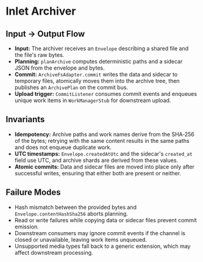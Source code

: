 # Inlet Archiver

## Input → Output Flow
- **Input:** The archiver receives an `Envelope` describing a shared file and the file's raw bytes.
- **Planning:** `planArchive` computes deterministic paths and a sidecar JSON from the envelope and bytes.
- **Commit:** `ArchiveFsAdapter.commit` writes the data and sidecar to temporary files, atomically moves them into the archive tree, then publishes an `ArchivePlan` on the commit bus.
- **Upload trigger:** `CommitListener` consumes commit events and enqueues unique work items in `WorkManagerStub` for downstream upload.

## Invariants
- **Idempotency:** Archive paths and work names derive from the SHA‑256 of the bytes; retrying with the same content results in the same paths and does not enqueue duplicate work.
- **UTC timestamps:** `Envelope.createdAtUtc` and the sidecar's `created_at` field use UTC, and archive shards are derived from these values.
- **Atomic commits:** Data and sidecar files are moved into place only after successful writes, ensuring that either both are present or neither.

## Failure Modes
- Hash mismatch between the provided bytes and `Envelope.contentHashSha256` aborts planning.
- Read or write failures while copying data or sidecar files prevent commit emission.
- Downstream consumers may ignore commit events if the channel is closed or unavailable, leaving work items unqueued.
- Unsupported media types fall back to a generic extension, which may affect downstream processing.
